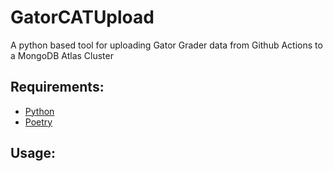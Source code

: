 # GatorCATUpload
A python based tool for uploading Gator Grader data from Github Actions to a MongoDB Atlas Cluster

## Requirements:
* [Python](https://www.python.org/)
* [Poetry](https://python-poetry.org/docs/#installing-with-pipx)

## Usage:
